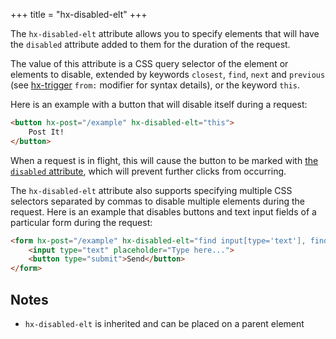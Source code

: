 +++
title = "hx-disabled-elt"
+++

The `hx-disabled-elt` attribute allows you to specify elements that will have the `disabled` attribute
added to them for the duration of the request.

The value of this attribute is a CSS query selector of the element or elements to disable, extended by keywords `closest`, `find`, `next` and `previous` (see [hx-trigger][] `from:` modifier for syntax details), or the keyword `this`.

Here is an example with a button that will disable itself during a request:

```html
<button hx-post="/example" hx-disabled-elt="this">
    Post It!
</button>
```

When a request is in flight, this will cause the button to be marked with [the `disabled` attribute](https://developer.mozilla.org/en-US/docs/Web/HTML/Attributes/disabled), 
which will prevent further clicks from occurring.  

The `hx-disabled-elt` attribute also supports specifying multiple CSS selectors separated by commas to disable multiple elements during the request. Here is an example that disables buttons and text input fields of a particular form during the request:

```html
<form hx-post="/example" hx-disabled-elt="find input[type='text'], find button">
    <input type="text" placeholder="Type here...">
    <button type="submit">Send</button>
</form>
```

## Notes

* `hx-disabled-elt` is inherited and can be placed on a parent element

[hx-trigger]: https://htmx.org/attributes/hx-trigger/
